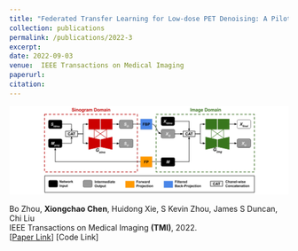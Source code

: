 ```yaml
---
title: "Federated Transfer Learning for Low-dose PET Denoising: A Pilot Study with Simulated Heterogeneous Data"
collection: publications
permalink: /publications/2022-3
excerpt: 
date: 2022-09-03
venue:  IEEE Transactions on Medical Imaging
paperurl:  
citation: 
---
```

<!-- ![](../figures/2022-TMI-Zhou.png)   -->
<p align="center">
  <img width="700" src="../figures/2022-TMI-Zhou.png">
</p>

Bo Zhou, **Xiongchao Chen**, Huidong Xie, S Kevin Zhou, James S Duncan, Chi Liu  
IEEE Transactions on Medical Imaging **(TMI)**, 2022.  
[[Paper Link](https://ieeexplore.ieee.org/document/9825711)]
[Code Link]  

